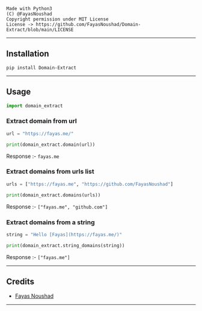 ```
Made with Python3
(C) @FayasNoushad
Copyright permission under MIT License
License -> https://github.com/FayasNoushad/Domain-Extract/blob/main/LICENSE
```

---

## Installation

```
pip install Domain-Extract
```

---

## Usage

```py
import domain_extract
```

### Extract domain from url

```py
url = "https://fayas.me/"

print(domain_extract.domain(url))
```
Response :- `fayas.me`

### Extract domains from urls list

```py
urls = ["https://fayas.me", "https://github.com/FayasNoushad"]

print(domain_extract.domains(urls))
```
Response :- `["fayas.me", "github.com"]`

### Extract domains from a string

```py
string = "Hello [Fayas](https://fayas.me/)"

print(domain_extract.string_domains(string))
```
Response :- `["fayas.me"]`

---

## Credits

- [Fayas Noushad](https://github.com/FayasNoushad)

---
